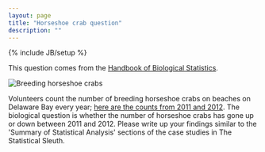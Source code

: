 ```yaml
---
layout: page
title: "Horseshoe crab question"
description: ""
---
```

{% include JB/setup %}

This question comes from the [Handbook of Biological Statistics](http://www.biostathandbook.com/).

![Breeding horseshoe crabs](http://www.ecodelaware.com/images/uploadedImages/destinationImage_357_Horseshoe-Crabs---DSCN0212.jpg)

Volunteers count the number of breeding horseshoe crabs on beaches on Delaware Bay every year; [here are the counts from 2011 and 2012](horseshoe_crab.csv). The biological question is whether the number of horseshoe crabs has gone up or down between 2011 and 2012. Please write up your findings similar to the 'Summary of Statistical Analysis' sections of the case studies in The Statistical Sleuth.
